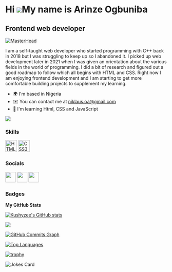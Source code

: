 Hi ![](https://user-images.githubusercontent.com/18350557/176309783-0785949b-9127-417c-8b55-ab5a4333674e.gif)My name is Arinze Ogbuniba
=======================================================================================================================================

Frontend web developer
----------------------

[![MasterHead](https://i.giphy.com/media/ACzsN9dhQuOZ6RYXcM/giphy.webp)](https://github.com/kushyzee)

I am a self-taught web developer who started programming with C++ back in 2018 but I was struggling to keep up so I abandoned it. I picked up web development later in 2021 when I was given an orientation about the various fields in the world of programming. I did a bit of research and figured out a good roadmap to follow which all begins with HTML and CSS. Right now I am enjoying frontend development and I am starting to get more comfortable building projects to supplement my learning.

* 🌍  I'm based in Nigeria
* ✉️  You can contact me at [niklaus.oa@gmail.com](mailto:niklaus.oa@gmail.com)
* 🧠  I'm learning Html, CSS and JavaScript

<a href="https://www.twitter.com/kushyzeena" target="_blank" rel="noreferrer"><img
src="https://img.shields.io/twitter/follow/kushyzeena?logo=twitter&style=for-the-badge&color=0891b2&labelColor=1c1917"
/></a>

### Skills

<p align="left">
<a href="https://developer.mozilla.org/en-US/docs/Glossary/HTML5" target="_blank" rel="noreferrer"><img src="https://raw.githubusercontent.com/danielcranney/readme-generator/main/public/icons/skills/html5-colored.svg" width="36" height="36" alt="HTML5" /></a>
<a href="https://www.w3.org/TR/CSS/#css" target="_blank" rel="noreferrer"><img src="https://raw.githubusercontent.com/danielcranney/readme-generator/main/public/icons/skills/css3-colored.svg" width="36" height="36" alt="CSS3" /></a>
</p>

### Socials

<p align="left"> <a href="https://www.github.com/Kushyzee" target="_blank" rel="noreferrer"><img src="https://raw.githubusercontent.com/danielcranney/readme-generator/main/public/icons/socials/github.svg" width="32" height="32" /></a> <a href="https://www.linkedin.com/in/arinze-ogbuniba" target="_blank" rel="noreferrer"><img src="https://raw.githubusercontent.com/danielcranney/readme-generator/main/public/icons/socials/linkedin.svg" width="32" height="32" /></a> <a href="https://www.twitter.com/kushyzeena" target="_blank" rel="noreferrer"><img src="https://raw.githubusercontent.com/danielcranney/readme-generator/main/public/icons/socials/twitter.svg" width="32" height="32" /></a></p>

### Badges

<b>My GitHub Stats</b>

<a href="http://www.github.com/Kushyzee"><img src="https://github-readme-stats.vercel.app/api?username=Kushyzee&show_icons=true&hide=&count_private=true&title_color=0891b2&text_color=ffffff&icon_color=0891b2&bg_color=1c1917&hide_border=true&show_icons=true" alt="Kushyzee's GitHub stats" /></a>

<a href="http://www.github.com/Kushyzee"><img src="https://github-readme-streak-stats.herokuapp.com/?user=Kushyzee&stroke=ffffff&background=1c1917&ring=0891b2&fire=0891b2&currStreakNum=ffffff&currStreakLabel=0891b2&sideNums=ffffff&sideLabels=ffffff&dates=ffffff&hide_border=true" /></a>

<a href="http://www.github.com/Kushyzee"><img src="https://activity-graph.herokuapp.com/graph?username=Kushyzee&bg_color=1c1917&color=ffffff&line=0891b2&point=ffffff&area_color=1c1917&area=true&hide_border=true&custom_title=GitHub%20Commits%20Graph" alt="GitHub Commits Graph" /></a>

<a href="https://github.com/Kushyzee" align="left"><img src="https://github-readme-stats.vercel.app/api/top-langs/?username=Kushyzee&langs_count=10&title_color=0891b2&text_color=ffffff&icon_color=0891b2&bg_color=1c1917&hide_border=true&locale=en&custom_title=Top%20%Languages" alt="Top Languages" /></a>

[![trophy](https://github-profile-trophy.vercel.app/?username=kushyzee&theme=dark_lover&column=3)](https://github.com/ryo-ma/github-profile-trophy)

![Jokes Card](https://readme-jokes.vercel.app/api?theme=synthwave)
